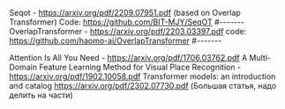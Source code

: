 Seqot - https://arxiv.org/pdf/2209.07951.pdf (based on Overlap Transformer)
Code: https://github.com/BIT-MJY/SeqOT
#-------
OverlapTransformer - https://arxiv.org/pdf/2203.03397.pdf
code: https://github.com/haomo-ai/OverlapTransformer
#-------

Attention Is All You Need - https://arxiv.org/pdf/1706.03762.pdf
A Multi-Domain Feature Learning Method for Visual Place Recognition - https://arxiv.org/pdf/1902.10058.pdf
Transformer models: an introduction and catalog https://arxiv.org/pdf/2302.07730.pdf (Большая статья, надо делить на части)
